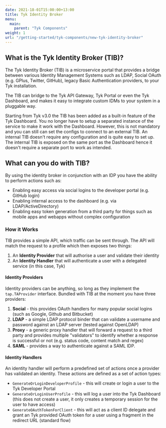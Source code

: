```yaml
--- 
date: 2021-18-01T15:00:00+13:00
title: Tyk Identity Broker
menu:
  main:
    parent: "Tyk Components"
weight: 1
url: "/getting-started/tyk-components/new-tyk-identity-broker"
---
```


## What is the Tyk Identity Broker (TIB)?

The Tyk Identity Broker (TIB) is a microservice portal that provides a bridge between various Identity Management Systems such as LDAP, Social OAuth (e.g. GPlus, Twitter, GitHub), legacy Basic Authentication providers, to your Tyk installation.

The TIB can bridge to the Tyk API Gateway, Tyk Portal or even the Tyk Dashboard, and makes it easy to integrate custom IDMs to your system in a pluggable way.

Starting from Tyk v3.0  the TIB has been added as a built-in feature of the Tyk Dashboard. You no longer have to setup a separated instance of the service to make it work with the Dashboard. However, this is not mandatory and you can still can set the configs to connect to an external TIB. An internal TIB doesn't require any configuration and is quite easy to set up. The internal TIB is exposed on the same port as the Dashboard hence it doesn't require a separate port to work as intended.


## What can you do with TIB?

By using the identity broker in conjunction with an IDP you have the ability to perform actions such as:

- Enabling easy access via social logins to the developer portal (e.g. GitHub login)
- Enabling internal access to the dashboard (e.g. via LDAP/ActiveDirectory)
- Enabling easy token generation from a third party for things such as mobile apps and webapps without complex configuration

### How it Works

TIB provides a simple API, which traffic can be sent through. The API will match the request to a profile which then exposes two things:

1. An **Identity Provider** that will authorise a user and validate their identity
2. An **Identity Handler** that will authenticate a user with a delegated service (in this case, Tyk)

#### Identity Providers

Identity providers can be anything, so long as they implement the `tap.TAProvider` interface. Bundled with TIB at the moment you have three providers:

1. **Social** - this provides OAuth handlers for many popular social logins (such as Google, Github and Bitbucket)
2. **LDAP** - a simple LDAP protocol binder that can validate a username and password against an LDAP server (tested against OpenLDAP)
3. **Proxy** - a generic proxy handler that will forward a request to a third party and provides multiple "validators" to identify whether a response is successful or not (e.g. status code, content match and regex)
4. **SAML** - provides a way to authenticate against a SAML IDP.

#### Identity Handlers

An identity handler will perform a predefined set of actions once a provider has validated an identity. These actions are defined as a set of action types:

* `GenerateOrLoginDeveloperProfile` - this will create or login a user to the Tyk Developer Portal
* `GenerateOrLoginUserProfile` - this will log a user into the Tyk Dashboard (this does not create a user, it only creates a temporary session for the user to have access)
* `GenerateOAuthTokenForClient` - this will act as a client ID delegate and grant an Tyk provided OAuth token for a user using a fragment in the redirect URL (standard flow)
